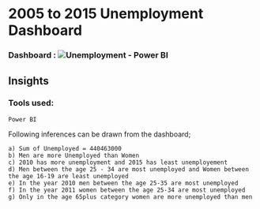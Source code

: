 # 2005 to 2015 Unemployment Dashboard

### Dashboard : ![Unemployment - Power BI](https://github.com/Rajaaram-M/Rajaa-s_Portfolio/assets/158242272/109b4db1-4cbf-4c2e-a4b9-b5bb7e1eb767) 
                

## Insights

### Tools used: 
    Power BI

Following inferences can be drawn from the dashboard;


    a) Sum of Unemployed = 440463000
    b) Men are more Unemployed than Women
    c) 2010 has more unemployment and 2015 has least unemployement
    d) Men between the age 25 - 34 are most unemployed and Women between the age 16-19 are least unemployed
    e) In the year 2010 men between the age 25-35 are most unemployed
    f) In the year 2011 women between the age 25-34 are most unemployed
    g) Only in the age 65plus category women are more unemployed than men

